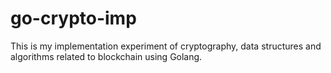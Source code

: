 # go-crypto-imp
This is my implementation experiment of cryptography, data structures and algorithms related to blockchain using Golang.
